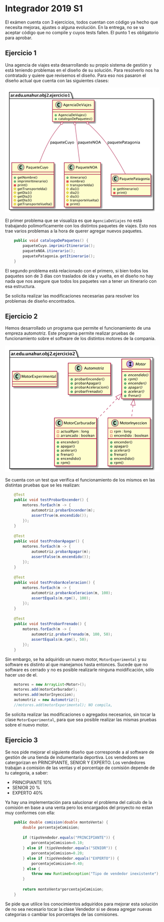 # Integrador 2019 S1

El exámen cuenta con 3 ejercicios, todos cuentan con código ya hecho que necesita mejoras, ajustes o alguna evolución.
En la entrega, no se va aceptar código que no compile y cuyos tests fallen.
El punto 1 es obligatorio para aprobar.

## Ejercicio 1

Una agencia de viajes esta desarrollando su propio sistema de gestión y está teniendo problemas en el diseño de su solución. Para resolverlo nos ha contratado y quiere que revisemos el diseño. Para eso nos pasaron el diseño actual que cuenta con las siguientes clases:

![](/ejercicio1.png)

El primer problema que se visualiza es que `AgenciaDeViajes` no está trabajando polimorficamente con los distintos paquetes de viajes. Esto nos trae varios problemas a la hora de querer agregar nuevos paquetes.

```java
    public void catalogoDePaquetes() {
        paqueteCuyo.imprimirItinerario();
        paqueteNOA.itinerario();
        paquetePatagonia.getItinerario();
    }
```

El segundo problema está relacionado con el primero, si bien todos los paquetes son de 3 días con traslados de ida y vuelta, en el diseño no hay nada que nos asegure que todos los paquetes van a tener un itinerario con esa estructura.

Se solicita realizar las modificaciones necesarias para resolver los problemas de diseño encontrados.

## Ejercicio 2

Hemos desarrollado un programa que permite el funcionamiento de una empreza automotriz. Este programa permite realizar pruebas de funcionamiento sobre el software de los distintos motores de la compania.

![](/ejercicio2.png)

Se cuenta con un test que verifica  el funcionamiento de los mismos en las distintas pruebas que se les realizan:

```java
    @Test
    public void testProbarEncender() {
        motores.forEach(m -> {
            automotriz.probarEncender(m);
            assertTrue(m.encendido());
        });
    }

    @Test
    public void testProbarApagar() {
        motores.forEach(m -> {
            automotriz.probarApagar(m);
            assertFalse(m.encendido());
        });
    }

    @Test
    public void testProbarAceleracion() {
        motores.forEach(m -> {
            automotriz.probarAceleracion(m, 100);
            assertEquals(m.rpm(), 100);
        });
    }

    @Test
    public void testProbarFrenado() {
        motores.forEach(m -> {
            automotriz.probarFrenado(m, 100, 50);
            assertEquals(m.rpm(), 50);
        });
    }
```

Sin embargo, se ha adquirido un nuevo motor, `MotorExperimental` y su software es distinto al que manejamos hasta entonces.
Sucede que no software es cerrado y no es posible realizarle ninguna moidificación, sólo hacer uso de el.

```java
    motores = new ArrayList<Motor>();
    motores.add(motorCarburador);
    motores.add(motorInyeccion);
    automotriz = new Automotriz();
    //motores.add(motorExperimental); NO compila,
```

Se solicita realizar las modificaciones o agregados necesarios, sin tocar la clase `MotorExperimental`, para que sea posible realizar las mismas pruebas sobre el nuevo motor.


## Ejercicio 3

Se nos pide mejorar el siguiente diseño que corresponde a al software de gestión de una tienda de indumentaria deportiva. Los vendedores se catergorizan en PRINCIPIANTE, SENIOR Y EXPERTO.
Los vendedores trabajan a comisión de las ventas y el porcentaje de comisión depende de tu categoria,  a saber:

* PRINCIPIANTE 10%
* SENIOR 20 %
* EXPERTO 40%

Ya hay una implementación para salucionar el problema del calculo de la comisión en base a una venta pero los encargados del proyecto no estan muy conformes con ella:

```java
    public double comision(double montoVenta) {
        double porcentajeComision;

        if (tipoVendedor.equals("PRINCIPIANTE")) {
            porcentajeComision=0.10;
        } else if (tipoVendedor.equals("SENIOR")) {
            porcentajeComision=0.20;
        } else if (tipoVendedor.equals("EXPERTO")) {
            porcentajeComision=0.40;
        } else {
            throw new RuntimeException("Tipo de vendedor inexistente");
        }

        return montoVenta*porcentajeComision;
    }
```

Se pide que utilice los conocimientos adquiridos para mejorar esta solución de no sea necesario tocar la clase Vendedor si se desea agregar nuevas categorias o cambiar los porcentajes de las comisiones.
